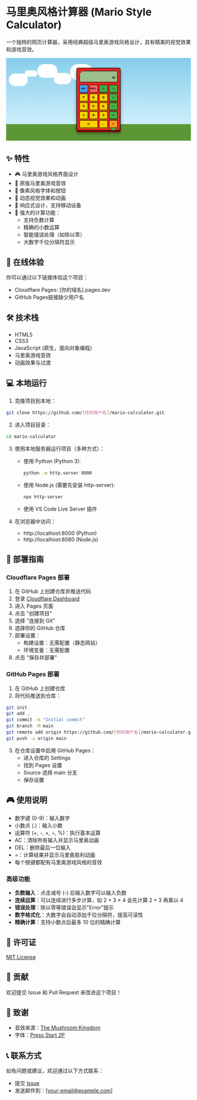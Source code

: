 # 马里奥风格计算器 (Mario Style Calculator)

一个独特的网页计算器，采用经典超级马里奥游戏风格设计，具有精美的视觉效果和游戏音效。

![马里奥计算器预览](demo.png)

## ✨ 特性

- 🎮 马里奥游戏风格界面设计
- 🎵 原版马里奥游戏音效
- 🎨 像素风格字体和按钮
- 🌈 动态视觉效果和动画
- 📱 响应式设计，支持移动设备
- 🧮 强大的计算功能：
  - 支持负数计算
  - 精确的小数运算
  - 智能错误处理（如除以零）
  - 大数字千位分隔符显示

## 🚀 在线体验

你可以通过以下链接体验这个项目：

- Cloudflare Pages: [你的域名].pages.dev
- GitHub Pages链接缺少用户名

## 🛠️ 技术栈

- HTML5
- CSS3
- JavaScript (原生，面向对象编程)
- 马里奥游戏音效
- 动画效果与过渡

## 💻 本地运行

1. 克隆项目到本地：
```bash
git clone https://github.com/[你的用户名]/mario-calculator.git
```

2. 进入项目目录：
```bash
cd mario-calculator
```

3. 使用本地服务器运行项目（多种方式）：

   - 使用 Python (Python 3):
     ```bash
     python -m http.server 8000
     ```
   
   - 使用 Node.js (需要先安装 http-server):
     ```bash
     npx http-server
     ```
   
   - 使用 VS Code Live Server 插件

4. 在浏览器中访问：
   - http://localhost:8000 (Python)
   - http://localhost:8080 (Node.js)

## 🚀 部署指南

### Cloudflare Pages 部署

1. 在 GitHub 上创建仓库并推送代码
2. 登录 [Cloudflare Dashboard](https://dash.cloudflare.com/)
3. 进入 Pages 页面
4. 点击 "创建项目"
5. 选择 "连接到 Git"
6. 选择你的 GitHub 仓库
7. 部署设置：
   - 构建设置：无需配置（静态网站）
   - 环境变量：无需配置
8. 点击 "保存并部署"

### GitHub Pages 部署

1. 在 GitHub 上创建仓库
2. 将代码推送到仓库：
```bash
git init
git add .
git commit -m "Initial commit"
git branch -M main
git remote add origin https://github.com/[你的用户名]/mario-calculator.git
git push -u origin main
```

3. 在仓库设置中启用 GitHub Pages：
   - 进入仓库的 Settings
   - 找到 Pages 设置
   - Source 选择 main 分支
   - 保存设置

## 🎮 使用说明

- 数字键 (0-9)：输入数字
- 小数点 (.)：输入小数
- 运算符 (+, -, ×, ÷, %)：执行基本运算
- AC：清除所有输入并显示马里奥动画
- DEL：删除最后一位输入
- =：计算结果并显示马里奥胜利动画
- 每个按键都配有马里奥游戏风格的音效

### 高级功能

- **负数输入**：点击减号 (-) 后输入数字可以输入负数
- **连续运算**：可以连续进行多步计算，如 2 + 3 × 4 会先计算 2 + 3 再乘以 4
- **错误处理**：除以零等错误会显示"Error"提示
- **数字格式化**：大数字会自动添加千位分隔符，提高可读性
- **精确计算**：支持小数点后最多 10 位的精确计算

## 📝 许可证

[MIT License](LICENSE)

## 🤝 贡献

欢迎提交 Issue 和 Pull Request 来改进这个项目！

## 🙏 致谢

- 音效来源：[The Mushroom Kingdom](https://themushroomkingdom.net/)
- 字体：[Press Start 2P](https://fonts.google.com/specimen/Press+Start+2P)

## 📞 联系方式

如有问题或建议，欢迎通过以下方式联系：

- 提交 [Issue](https://github.com/[你的用户名]/mario-calculator/issues)
- 发送邮件到：[your-email@example.com]
